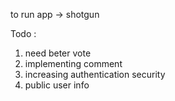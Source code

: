 to run app -> shotgun

Todo :
  1. need beter vote
  2. implementing comment
  3. increasing authentication security
  4. public user info


